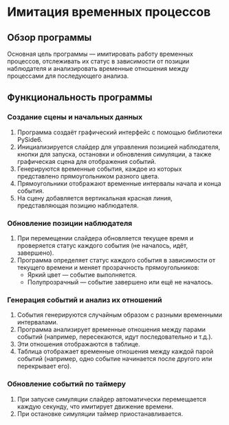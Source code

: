 # Имитация временных процессов

## Обзор программы
Основная цель программы — имитировать работу временных процессов, отслеживать их статус в зависимости от позиции наблюдателя и анализировать временные отношения между процессами для последующего анализа.

## Функциональность программы

### Создание сцены и начальных данных
1. Программа создаёт графический интерфейс с помощью библиотеки PySide6.
2. Инициализируется слайдер для управления позицией наблюдателя, кнопки для запуска, остановки и обновления симуляции, а также графическая сцена для отображения событий.
3. Генерируются временные события, каждое из которых представлено прямоугольником разного цвета.
4. Прямоугольники отображают временные интервалы начала и конца события.
5. На сцену добавляется вертикальная красная линия, представляющая позицию наблюдателя.

### Обновление позиции наблюдателя
1. При перемещении слайдера обновляется текущее время и проверяется статус каждого события (не началось, идёт, завершено).
2. Программа определяет статус каждого события в зависимости от текущего времени и меняет прозрачность прямоугольников:
   - Яркий цвет — событие выполняется.
   - Полупрозрачный — событие завершено или ещё не началось.

### Генерация событий и анализ их отношений
1. События генерируются случайным образом с разными временными интервалами.
2. Программа анализирует временные отношения между парами событий (например, пересекаются, идут последовательно и т.д.).
3. Эти отношения отображаются в таблице.
4. Таблица отображает временные отношения между каждой парой событий (например, одно событие начинается после другого или перекрывает его).

### Обновление событий по таймеру
1. При запуске симуляции слайдер автоматически перемещается каждую секунду, что имитирует движение времени.
2. При остановке симуляции таймер приостанавливается.

